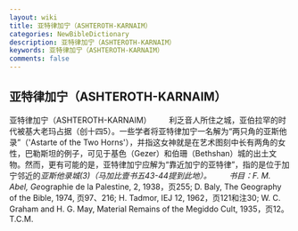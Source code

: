 ```yaml
---
layout: wiki
title: 亚特律加宁（ASHTEROTH-KARNAIM）
categories: NewBibleDictionary
description: 亚特律加宁（ASHTEROTH-KARNAIM）
keywords: 亚特律加宁（ASHTEROTH-KARNAIM）
comments: false
---
```


## 亚特律加宁（ASHTEROTH-KARNAIM）



亚特律加宁（ASHTEROTH-KARNAIM）
　　利乏音人所住之城，亚伯拉罕的时代被基大老玛占据（创十四5）。一些学者将亚特律加宁一名解为“两只角的亚斯他录”（'Astarte of the Two Horns'），并指这女神就是在艺术图刻中长有两角的女性，巴勒斯坦的例子，可见于基色（Gezer）和伯珊（Bethshan）城的出土文物。然而，更有可能的是，亚特律加宁应解为“靠近加宁的亚特律”，指的是位于加宁邻近的*亚斯他录城(3)（马加比壹书五43-44提到此地）。
　　书目：F. M. Abel, Ge*ographie
de la Palestine,
2, 1938，页255; D. Baly, The Geography of
the Bible, 1974, 页97、216; H. Tadmor, IEJ 12, 1962，页121和注30; W. C. Graham and H. G.
May, Material Remains of the Megiddo Cult,
1935，页12。
T.C.M.



